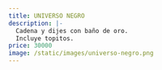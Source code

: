 ```yaml
---
title: UNIVERSO NEGRO
description: |-
  Cadena y dijes con baño de oro.
  Incluye topitos.
price: 30000
image: /static/images/universo-negro.png
---
```

